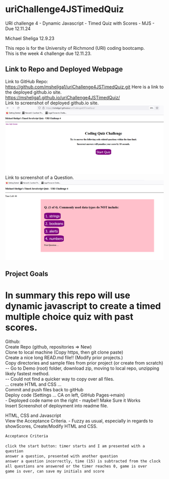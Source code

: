 # uriChallenge4JSTimedQuiz
URI challenge 4 - Dynamic Javascript - Timed Quiz with Scores - MJS - Due 12.11.24

Michael Sheliga 12.9.23

This repo is for the University of Richmond (URI) coding bootcamp.  
This is the week 4 challenge due 12.11.23. 

## Link to Repo and Deployed Webpage
Link to GitHub Repo: https://github.com/msheliga1/uriChallenge4JSTimedQuiz.git
Here is a link to the deployed github.io site. https://msheliga1.github.io/uriChallenge4JSTimedQuiz/   
Link to screenshot of deployed github.io site. ![Challenge 4 GitHub Deployed Start Screenshot](./assets/images/workingScreenshotStart.PNG)   
Link to screenshot of a Question. ![Challenge 4 GitHub Deployed Question Screenshot](./assets/images/workingScreenshotQuestion.PNG)   

## Project Goals
In summary this repo will use dynamic javascript to create a timed multiple choice quiz with past scores.   
==============================================================================================================================   
Github:  
    Create Repo (github, repositories => New)  
    Clone to local machine (Copy https, then git clone paste)  
    Create a nice long READ.md file!!  (Modify prior projects.)  
    Copy directories and sample files from prior project (or create from scratch)
    -- Go to Demo (root) folder, download zip, moving to local repo, unzipping likely fastest method.     
    -- Could not find a quicker way to copy over all files.    
    ... create HTML and CSS ...  
    Commit and push files back to gitHub  
    Deploy code (Settings ... CA on left, GitHub Pages->main)  
        - Deployed code name on the right - maybe!!
    Make Sure it Works  
    Insert Screenshot of deployment into readme file.  
  
HTML, CSS and Javascript  
    View the Acceptance Criteria.  - Fuzzy as usual, especially in regards to showScores,
    Create/Modify HTML and CSS.   

    Acceptance Criteria

    click the start button: timer starts and I am presented with a question
    answer a question, presented with another question
    answer a question incorrectly, time (15) is subtracted from the clock
    all questions are answered or the timer reaches 0, game is over
    game is over, can save my initials and score

